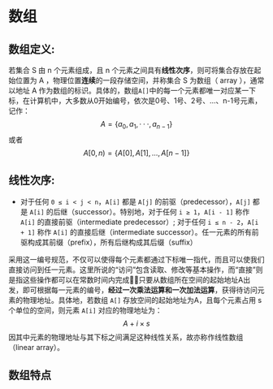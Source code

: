 # 数组
## 数组定义:

若集合 S 由 n 个元素组成，且 n 个元素之间具有**线性次序**，则可将集合存放在起始位置为 A ，物理位置**连续**的一段存储空间，并称集合 S 为数组（ array ），通常以地址 A 作为数组的标识。具体的，数组`A[]`中的每一个元素都唯一对应某一下标，在计算机中，大多数从0开始编号，依次是0号、1号、2号、...、n-1号元素，记作：  
$$ A = { \{  a_0,a_1,···,a_{n-1} \}  }$$ 
或者 
$$
A[0, n) = \{ A[0], A[1], \ldots, A[n - 1] \}
$$

## 线性次序:
- 对于任何 `0 ≤ i < j < n`，`A[i]` 都是 `A[j]` 的前驱（predecessor），`A[j]` 都是 `A[i]` 的后继（successor）。特别地，对于任何 `i ≥ 1`，`A[i - 1]` 称作 `A[i]` 的直接前驱（intermediate predecessor）; 对于任何 `i ≤ n - 2`，`A[i + 1]` 称作 `A[i]` 的直接后继（intermediate successor）。任一元素的所有前驱构成其前缀（prefix），所有后继构成其后缀（suffix）
  
 
采用这一编号规范，不仅可以使得每个元素都通过下标唯一指代，而且可以使我们直接访问到任一元素。这里所说的“访问”包含读取、修改等基本操作，而“直接”则是指这些操作都可以在常数时间内完成只要从数组所在空间的起始地址A出发，即可根据每一元素的编号，**经过一次乘法运算和一次加法运算**，获得待访问元素的物理地址。具体地，若数组 `A[]` 存放空间的起始地址为A，且每个元素占用 s 个单位的空间，则元素 `A[i]` 对应的物理地址为：
$$ A + i×s $$
因其中元素的物理地址与其下标之间满足这种线性关系，故亦称作线性数组（linear array）。

## 数组特点